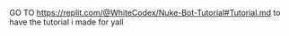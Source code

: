 GO TO https://replit.com/@WhiteCodex/Nuke-Bot-Tutorial#Tutorial.md      to have the tutorial i made for yall
